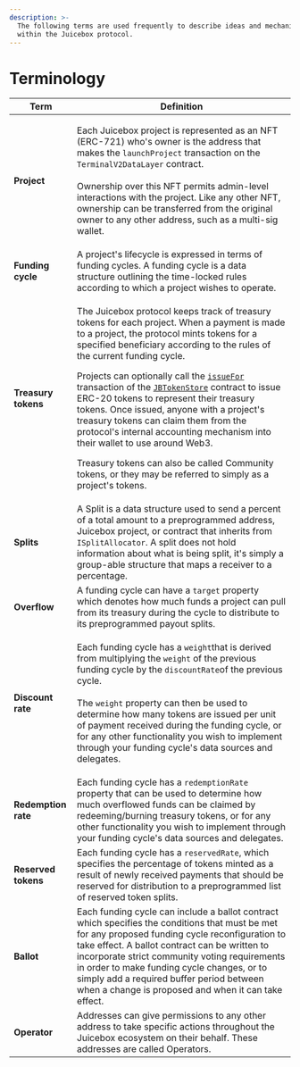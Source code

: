 ```yaml
---
description: >-
  The following terms are used frequently to describe ideas and mechanisms
  within the Juicebox protocol.
---
```


# Terminology

| Term                | Definition                                                                                                                                                                                                                                                                                                                                                                                                                                                                                                                                                                                                                                                                                                                                                                                     |
| ------------------- | ---------------------------------------------------------------------------------------------------------------------------------------------------------------------------------------------------------------------------------------------------------------------------------------------------------------------------------------------------------------------------------------------------------------------------------------------------------------------------------------------------------------------------------------------------------------------------------------------------------------------------------------------------------------------------------------------------------------------------------------------------------------------------------------------- |
| **Project**         | <p>Each Juicebox project is represented as an NFT (ERC-721) who's owner is the address that makes the <code>launchProject</code> transaction on the <code>TerminalV2DataLayer</code> contract.<br><br>Ownership over this NFT permits admin-level interactions with the project. Like any other NFT, ownership can be transferred from the original owner to any other address, such as a multi-sig wallet.</p>                                                                                                                                                                                                                                                                                                                                                                                |
| **Funding cycle**   | A project's lifecycle is expressed in terms of funding cycles. A funding cycle is a data structure outlining the time-locked rules according to which a project wishes to operate.                                                                                                                                                                                                                                                                                                                                                                                                                                                                                                                                                                                                             |
| **Treasury tokens** | <p>The Juicebox protocol keeps track of treasury tokens for each project. When a payment is made to a project, the protocol mints tokens for a specified beneficiary according to the rules of the current funding cycle.</p><p>Projects can optionally call the <a href="../contracts/jbtokenstore/write/issuefor.md"><code>issueFor</code></a> transaction of the <a href="../contracts/jbtokenstore/"><code>JBTokenStore</code></a> contract to issue ERC-20 tokens to represent their treasury tokens. Once issued, anyone with a project's treasury tokens can claim them from the protocol's internal accounting mechanism into their wallet to use around Web3.</p><p>Treasury tokens can also be called Community tokens, or they may be referred to simply as a project's tokens.</p> |
| **Splits**          | A Split is a data structure used to send a percent of a total amount to a preprogrammed address, Juicebox project, or contract that inherits from `ISplitAllocator`. A split does not hold information about what is being split, it's simply a group-able structure that maps a receiver to a percentage.                                                                                                                                                                                                                                                                                                                                                                                                                                                                                     |
| **Overflow**        | A funding cycle can have a `target` property which denotes how much funds a project can pull from its treasury during the cycle to distribute to its preprogrammed payout splits.                                                                                                                                                                                                                                                                                                                                                                                                                                                                                                                                                                                                              |
| **Discount rate**   | <p>Each funding cycle has a <code>weight</code>that is derived from multiplying the <code>weight</code> of the previous funding cycle by the <code>discountRate</code>of the previous cycle.<br><br>The <code>weight</code> property can then be used to determine how many tokens are issued per unit of payment received during the funding cycle, or for any other functionality you wish to implement through your funding cycle's data sources and delegates.</p>                                                                                                                                                                                                                                                                                                                         |
| **Redemption rate** | Each funding cycle has a `redemptionRate` property that can be used to determine how much overflowed funds can be claimed by redeeming/burning treasury tokens, or for any other functionality you wish to implement through your funding cycle's data sources and delegates.                                                                                                                                                                                                                                                                                                                                                                                                                                                                                                                  |
| **Reserved tokens** | Each funding cycle has a `reservedRate`, which specifies the percentage of tokens minted as a result of newly received payments that should be reserved for distribution to a preprogrammed list of reserved token splits.                                                                                                                                                                                                                                                                                                                                                                                                                                                                                                                                                                     |
| **Ballot**          | Each funding cycle can include a ballot contract which specifies the conditions that must be met for any proposed funding cycle reconfiguration to take effect. A ballot contract can be written to incorporate strict community voting requirements in order to make funding cycle changes, or to simply add a required buffer period between when a change is proposed and when it can take effect.                                                                                                                                                                                                                                                                                                                                                                                          |
| **Operator**        | Addresses can give permissions to any other address to take specific actions throughout the Juicebox ecosystem on their behalf. These addresses are called Operators.                                                                                                                                                                                                                                                                                                                                                                                                                                                                                                                                                                                                                          |
